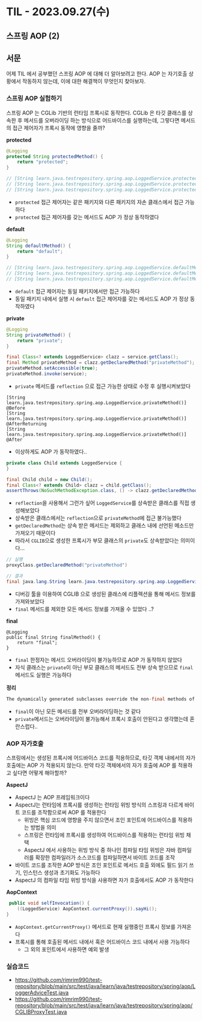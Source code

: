 # TIL - 2023.09.27(수)

## 스프링 AOP (2)

## 서문
어제 TIL 에서 공부했던 스프링 AOP 에 대해 더 알아보려고 한다. AOP 는 자기호출 상황에서 작동하지 않는데, 이에 대한 해결책이 무엇인지 찾아보자.

### 스프링 AOP 실험하기
스프링 AOP 는 CGLib 기반의 런타임 프록시로 동작한다. CGLib 은 타깃 클래스를 상속한 후 메서드를 오버라이딩 하는 방식으로 어드바이스를 실행하는데, 그렇다면 메서드의 접근 제어자가 프록시 동작에 영향을 줄까?

**protected**
```java
@Logging
protected String protectedMethod() {
    return "protected";
}

// [String learn.java.testrepository.spring.aop.LoggedService.protectedMethod()] @Before
// [String learn.java.testrepository.spring.aop.LoggedService.protectedMethod()] @AfterReturning
// [String learn.java.testrepository.spring.aop.LoggedService.protectedMethod()] @After
```
- `protected` 접근 제어자는 같은 패키지와 다른 패키지의 자손 클래스에서 접근 가능하다
- `protected` 접근 제어자를 갖는 메서드도 AOP 가 정상 동작하였다

**default**
```java
@Logging
String defaultMethod() {
    return "default";
}

// [String learn.java.testrepository.spring.aop.LoggedService.defaultMethod()] @Before
// [String learn.java.testrepository.spring.aop.LoggedService.defaultMethod()] @AfterReturning
// [String learn.java.testrepository.spring.aop.LoggedService.defaultMethod()] @After
```
- `default` 접근 제어자는 동일 패키지에서만 접근 가능하다
- 동일 패키지 내에서 실행 시 `default` 접근 제어자를 갖는 메서드도 AOP 가 정상 동작하였다

**private**
```java
@Logging
String privateMethod() {
    return "private";
}

final Class<? extends LoggedService> clazz = service.getClass();
final Method privateMethod = clazz.getDeclaredMethod("privateMethod");
privateMethod.setAccessible(true);
privateMethod.invoke(service);
```
- `private` 메서드를 `reflection` 으로 접근 가능한 상태로 수정 후 실행시켜보았다

```
[String learn.java.testrepository.spring.aop.LoggedService.privateMethod()] @Before
[String learn.java.testrepository.spring.aop.LoggedService.privateMethod()] @AfterReturning
[String learn.java.testrepository.spring.aop.LoggedService.privateMethod()] @After
```
- 이상하게도 AOP 가 동작하였다..

```java
private class Child extends LoggedService {
}

final Child child = new Child();
final Class<? extends Child> clazz = child.getClass();
assertThrows(NoSuchMethodException.class, () -> clazz.getDeclaredMethod("privateMethod"));
```
- `reflection`을 사용해서 그런가 싶어 `LoggedService`를 상속받은 클래스를 직접 생성해보았다
- 상속받은 클래스에서는 `reflection`으로 `privateMethod`에 접근 불가능했다
- `getDeclaredMethod`는 상속 받은 메서드는 제외하고 클래스 내에 선언된 메소드만 가져오기 때문이다
- 따라서 `CGLIB`으로 생성한 프록시가 부모 클래스의 `private`도 상속받았다는 의미이다...

```java
// 실행
proxyClass.getDeclaredMethod("privateMethod")

// 결과
final java.lang.String learn.java.testrepository.spring.aop.LoggedService$$SpringCGLIB$$0.privateMethod()
```
- 디버깅 툴을 이용하여 CGLIB 으로 생성된 클래스에 리플렉션을 통해 메서드 정보를 가져와보았다
- `final` 메서드를 제외한 모든 메서드 정보를 가져올 수 있었다 ..?

**final**
```
@Logging
public final String finalMethod() {
    return "final";
}
```
- `final` 한정자는 메서드 오버라이딩이 불가능하므로 AOP 가 동작하지 않았다
- 자식 클래스는 `private`이 아닌 부모 클래스의 메서드도 전부 상속 받으므로 `final` 메서드도 실행은 가능하다

**정리**
```java
The dynamically generated subclasses override the non-final methods of the superclass
```
- `final`이 아닌 모든 메서드를 전부 오버라이딩하는 것 같다
- `private`메서드는 오버라이딩이 불가능해서 프록시 호출이 안된다고 생각했는데 혼란스럽다..

### AOP 자가호출
스프링에서는 생성된 프록시에 어드바이스 코드를 적용하므로, 타깃 객체 내에서의 자가 호출에는 AOP 가 적용되지 않는다.
만약 타깃 객체에서의 자가 호출에 AOP 를 적용하고 싶다면 어떻게 해아할까?

**AspectJ**
- AspectJ 는 AOP 프레임워크이다
- AspectJ는 런타임에 프록시를 생성하는 런타임 위빙 방식의 스프링과 다르게 바이트 코드를 조작함으로써 AOP 를 적용한다
  - 위빙은 핵심 코드에 영향을 주지 않으면서 조인 포인트에 어드바이스를 적용하는 방법을 의미
  - 스프링은 런타임에 프록시를 생성하여 어드바이스를 적용하는 런타임 위빙 채택
  - AspectJ 에서 사용하는 위빙 방식 중 하나인 컴파일 타임 위빙은 자바 컴파일러를 확장한 컴파일러가 소스코드를 컴파일하면서 바이트 코드를 조작
- 바이트 코드를 조작한 AOP 방식은 조인 포인트로 메서드 호출 외에도 필드 읽기 쓰기, 인스턴스 생성과 초기화도 가능하다
- AspectJ 의 컴파일 타임 위빙 방식을 사용하면 자가 호출에서도 AOP 가 동작한다

**AopContext**
```java
 public void selfInvocation() {
    ((LoggedService) AopContext.currentProxy()).sayHi();
}
```
- `AopContext.getCurrentProxy()` 메서드로 현재 실행중인 프록시 정보를 가져온다
- 프록시를 통해 호출된 메서드 내에서 혹은 어드바이스 코드 내에서 사용 가능하다
  - 그 외의 포인트에서 사용하면 예외 발생

### 실습코드
- https://github.com/rimrim990/test-repository/blob/main/src/test/java/learn/java/testrepository/spring/aop/LoggerAdviceTest.java
- https://github.com/rimrim990/test-repository/blob/main/src/test/java/learn/java/testrepository/spring/aop/CGLIBProxyTest.java